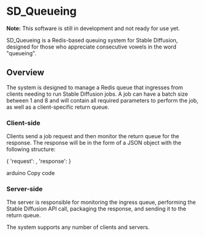 # SD_Queueing

**Note:** This software is still in development and not ready for use yet.

SD_Queueing is a Redis-based queuing system for Stable Diffusion, designed for those who appreciate consecutive vowels in the word "queueing".

## Overview

The system is designed to manage a Redis queue that ingresses from clients needing to run Stable Diffusion jobs. A job can have a batch size between 1 and 8 and will contain all required parameters to perform the job, as well as a client-specific return queue.

### Client-side

Clients send a job request and then monitor the return queue for the response. The response will be in the form of a JSON object with the following structure:

{
'request': <original request object>,
'response': <array of base64 images>
}

arduino
Copy code

### Server-side

The server is responsible for monitoring the ingress queue, performing the Stable Diffusion API call, packaging the response, and sending it to the return queue.

The system supports any number of clients and servers.
